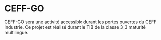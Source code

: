 # CEFF-GO
CEFF-GO sera une activité accessible durant les portes ouvertes du CEFF Industrie. Ce projet est réalisé durant le TIB de la classe 3_3 maturité multilingue.
